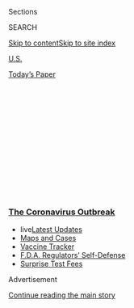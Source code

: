 <div id="app">

<div>

<div>

<div>

<div class="NYTAppHideMasthead css-1q2w90k e1suatyy0">

<div class="section css-ui9rw0 e1suatyy2">

<div class="css-eph4ug er09x8g0">

<div class="css-6n7j50">

</div>

<span class="css-1dv1kvn">Sections</span>

<div class="css-10488qs">

<span class="css-1dv1kvn">SEARCH</span>

</div>

[Skip to content](#site-content)[Skip to site
index](#site-index)

</div>

<div id="masthead-section-label" class="css-1wr3we4 eaxe0e00">

[U.S.](https://www.nytimes3xbfgragh.onion/section/us)

</div>

<div class="css-10698na e1huz5gh0">

</div>

</div>

<div id="masthead-bar-one" class="section hasLinks css-15hmgas e1csuq9d3">

<div class="css-uqyvli e1csuq9d0">

</div>

<div class="css-1uqjmks e1csuq9d1">

</div>

<div class="css-9e9ivx">

[](https://myaccount.nytimes3xbfgragh.onion/auth/login?response_type=cookie&client_id=vi)

</div>

<div class="css-1bvtpon e1csuq9d2">

[Today’s
Paper](https://www.nytimes3xbfgragh.onion/section/todayspaper)

</div>

</div>

</div>

</div>

<div data-aria-hidden="false">

<div id="site-content" data-role="main">

<div>

<div class="css-1aor85t" style="opacity:0.000000001;z-index:-1;visibility:hidden">

<div class="css-1hqnpie">

<div class="css-epjblv">

<span class="css-17xtcya">[U.S.](/section/us)</span><span class="css-x15j1o">|</span><span class="css-fwqvlz">Why
Aren’t Face Shields More Popular in
California?</span>

</div>

<div class="css-k008qs">

<div class="css-1iwv8en">

<span class="css-18z7m18"></span>

<div>

</div>

</div>

<span class="css-1n6z4y">https://nyti.ms/2BHv1Fs</span>

<div class="css-1705lsu">

<div class="css-4xjgmj">

<div class="css-4skfbu" data-role="toolbar" data-aria-label="Social Media Share buttons, Save button, and Comments Panel with current comment count" data-testid="share-tools">

  - 
  - 
  - 
  - 
    
    <div class="css-6n7j50">
    
    </div>

  - 

</div>

</div>

</div>

</div>

</div>

</div>

<div class="css-13pd83m">

<div class="css-l9svim">

### [<span class="css-pa1jbp"><span class="css-1rxm0ex">The Coronavirus</span><span class="css-1rxm0ex"> Outbreak</span></span>](https://www.nytimes3xbfgragh.onion/news-event/coronavirus?name=styln-coronavirus-national&region=TOP_BANNER&block=storyline_menu_recirc&action=click&pgtype=Article&impression_id=298108e0-f4bd-11ea-9f52-359fb3db6407&variant=undefined)

  - <span class="css-1qkutce"><span class="css-12clwdu">live</span>[Latest
    Updates](https://www.nytimes3xbfgragh.onion/2020/09/11/world/covid-19-coronavirus.html?name=styln-coronavirus-national&region=TOP_BANNER&block=storyline_menu_recirc&action=click&pgtype=Article&impression_id=298108e1-f4bd-11ea-9f52-359fb3db6407&variant=undefined)</span>
  - <span class="css-1qkutce">[Maps and
    Cases](https://www.nytimes3xbfgragh.onion/interactive/2020/us/coronavirus-us-cases.html?name=styln-coronavirus-national&region=TOP_BANNER&block=storyline_menu_recirc&action=click&pgtype=Article&impression_id=298108e2-f4bd-11ea-9f52-359fb3db6407&variant=undefined)</span>
  - <span class="css-1qkutce">[Vaccine
    Tracker](https://www.nytimes3xbfgragh.onion/interactive/2020/science/coronavirus-vaccine-tracker.html?name=styln-coronavirus-national&region=TOP_BANNER&block=storyline_menu_recirc&action=click&pgtype=Article&impression_id=298108e3-f4bd-11ea-9f52-359fb3db6407&variant=undefined)</span>
  - <span class="css-1qkutce">[F.D.A. Regulators’
    Self-Defense](https://www.nytimes3xbfgragh.onion/2020/09/10/us/politics/fda-coronavirus-vaccine.html?name=styln-coronavirus-national&region=TOP_BANNER&block=storyline_menu_recirc&action=click&pgtype=Article&impression_id=298108e4-f4bd-11ea-9f52-359fb3db6407&variant=undefined)</span>
  - <span class="css-1qkutce">[Surprise Test
    Fees](https://www.nytimes3xbfgragh.onion/2020/09/09/upshot/coronavirus-surprise-test-fees.html?name=styln-coronavirus-national&region=TOP_BANNER&block=storyline_menu_recirc&action=click&pgtype=Article&impression_id=298108e5-f4bd-11ea-9f52-359fb3db6407&variant=undefined)</span>

</div>

</div>

<div id="top-wrapper" class="css-1sy8kpn">

<div id="top-slug" class="css-l9onyx">

Advertisement

</div>

[Continue reading the main
story](#after-top)

<div class="ad top-wrapper" style="text-align:center;height:100%;display:block;min-height:250px">

<div id="top" class="place-ad" data-position="top" data-size-key="top">

</div>

</div>

<div id="after-top">

</div>

</div>

<div>

<div id="sponsor-wrapper" class="css-1hyfx7x">

<div id="sponsor-slug" class="css-19vbshk">

Supported by

</div>

[Continue reading the main
story](#after-sponsor)

<div id="sponsor" class="ad sponsor-wrapper" style="text-align:center;height:100%;display:block">

</div>

<div id="after-sponsor">

</div>

</div>

<div class="css-186x18t">

California Today

</div>

<div class="css-1vkm6nb ehdk2mb0">

# Why Aren’t Face Shields More Popular in California?

</div>

There are benefits to wearing face shields, but experts say there are
limits to the amount of protection they can offer.

<div class="css-18e8msd">

<div class="css-vp77d3 epjyd6m0">

<div class="css-hus3qt ey68jwv0" data-aria-hidden="true">

[![Marie Tae
McDermott](https://static01.graylady3jvrrxbe.onion/images/2018/11/26/multimedia/author-marie-tae-mcdermott/author-marie-tae-mcdermott-thumbLarge.png
"Marie Tae McDermott")](https://www.nytimes3xbfgragh.onion/by/marie-tae-mcdermott)

</div>

<div class="css-1baulvz">

By [<span class="css-1baulvz last-byline" itemprop="name">Marie Tae
McDermott</span>](https://www.nytimes3xbfgragh.onion/by/marie-tae-mcdermott)

</div>

</div>

  - Sept. 1,
    2020

  - 
    
    <div class="css-4xjgmj">
    
    <div class="css-pvvomx" data-role="toolbar" data-aria-label="Social Media Share buttons, Save button, and Comments Panel with current comment count" data-testid="share-tools">
    
      - 
      - 
      - 
      - 
        
        <div class="css-6n7j50">
        
        </div>
    
      - 
    
    </div>
    
    </div>

</div>

</div>

<div class="section meteredContent css-1r7ky0e" name="articleBody" itemprop="articleBody">

<div class="css-1fanzo5 StoryBodyCompanionColumn">

<div class="css-53u6y8">

<div class="css-1wlr991">

<div class="css-18e8msd">

<div class="css-2ja7y1 epjyd6m0">

<div class="css-1baulvz">

</div>

</div>

</div>

</div>

</div>

</div>

<div class="css-79elbk" data-testid="photoviewer-wrapper">

<div class="css-z3e15g" data-testid="photoviewer-wrapper-hidden">

</div>

<div class="css-1a48zt4 ehw59r15" data-testid="photoviewer-children">

![<span class="css-16f3y1r e13ogyst0" data-aria-hidden="true">Face
shields are commonly used by front-line health workers, but more people
are looking at face shields as an added layer of
protection.</span><span class="css-cnj6d5 e1z0qqy90" itemprop="copyrightHolder"><span class="css-1ly73wi e1tej78p0">Credit...</span><span>Robyn
Beck/Agence France-Presse — Getty
Images</span></span>](https://static01.graylady3jvrrxbe.onion/images/2020/06/26/us/26californiatoday-01/merlin_173895096_26d3c6d5-274e-4a29-8e31-c96ccd5db692-articleLarge.jpg?quality=75&auto=webp&disable=upscale)

</div>

</div>

<div class="css-1fanzo5 StoryBodyCompanionColumn">

<div class="css-53u6y8">

*Good morning.*

*(This article is part of the California Today newsletter.* [*Sign up
here*](https://nl.nytimes3xbfgragh.onion/f/a/M0CriPlnjUtA-B6ZFjDGfA~~/AAAAAQA~/RgRg1yvzP0TOaHR0cHM6Ly93d3cubnl0aW1lcy5jb20vbmV3c2xldHRlcnMvY2FsaWZvcm5pYS10b2RheT9jYW1wYWlnbl9pZD00OSZlbWM9ZWRpdF9jYV8yMDIwMDYyNSZpbnN0YW5jZV9pZD0xOTcwNCZubD1jYWxpZm9ybmlhLXRvZGF5JnJlZ2lfaWQ9Njg1MTk1NzMmc2VnbWVudF9pZD0zMTgzMSZ0ZT0xJnVzZXJfaWQ9YWM0Y2EyOTY2ZDMzMTZiMmUyZjZmZmJiNmE1ODQxOTJXA255dEIKADzzpvRempqTllIbbWFyaWUubWNkZXJtb3R0QG55dGltZXMuY29tWAQAAAAA)
*to get it delivered to your inbox.)*

**Last week, we introduced our ongoing series,** **[Your
Lead](https://www.nytimes3xbfgragh.onion/series/your-lead), where we**
**[answer readers’
questions](https://www.nytimes3xbfgragh.onion/2020/06/17/us/coronavirus-california-life.html)**
**about how the pandemic is changing daily life in**
**[California](https://www.nytimes3xbfgragh.onion/2020/06/29/us/california-coronavirus-reopening.html).**

**Today we are tackling our first question: Why have face shields not
yet caught on as an alternative to masks in California?**

Lori Holt, a neuropsychologist in Encino, posed this question. Dr. Holt
conducts in-office assessments on patients using plexiglass barriers,
air purifiers and disinfectants to protect herself and her patients from
[Covid-19](https://www.nytimes3xbfgragh.onion/2020/06/29/us/california-coronavirus-reopening.html).
However, her efforts to conduct an accurate assessment are often stymied
by patients who come in wearing masks.

</div>

</div>

<div class="css-1fanzo5 StoryBodyCompanionColumn">

<div class="css-53u6y8">

“One of the thorniest issues we had to overcome involved the use of face
coverings,” she wrote in an email.

Dr. Holt evaluates patients using a battery of tests to gauge things
like a patient’s memory, attention and language. Face masks can
sometimes muffle speech, posing communication challenges and potentially
affecting the patient’s comprehension of the tests.

“If the patient doesn’t fully understand even a word or two of a
paragraph or a word list that I’m asking them to remember for a verbal
memory test, the entire test is ‘spoiled’ and unusable,” she
said.

<div id="NYT_MAIN_CONTENT_1_REGION" class="css-9tf9ac">

<div>

<div id="styln-covid-updates-world" class="section interactive-content interactive-size-medium css-1ftcdic">

<div class="css-17ih8de interactive-body">

<div id="styln-briefing-block" data-asset-id="QXJ0aWNsZTpueXQ6Ly9hcnRpY2xlLzJiYjYwYTJiLTY3NjItNTg3NC1iMGVhLWY4NzRhMjE3NTQyZA==">

<div class="briefing-block-header-section">

# [Latest Updates: The Coronavirus Outbreak](https://www.nytimes3xbfgragh.onion/2020/09/11/world/covid-19-coronavirus.html?action=click&pgtype=Article&state=default&region=MAIN_CONTENT_1&context=storylines_live_updates)

<div class="briefing-block-ts">

Updated 2020-09-12T05:29:13.829Z

</div>

</div>

  - [Fauci cautions the virus could disrupt life in the U.S. until
    ‘maybe even towards the end
    of 2021.’](https://www.nytimes3xbfgragh.onion/2020/09/11/world/covid-19-coronavirus.html?action=click&pgtype=Article&state=default&region=MAIN_CONTENT_1&context=storylines_live_updates#link-dfb8a16)
  - [From Asia to Africa, China promotes its vaccine candidates to win
    friends.](https://www.nytimes3xbfgragh.onion/2020/09/11/world/covid-19-coronavirus.html?action=click&pgtype=Article&state=default&region=MAIN_CONTENT_1&context=storylines_live_updates#link-7104d154)
  - [The other way the virus will kill:
    hunger.](https://www.nytimes3xbfgragh.onion/2020/09/11/world/covid-19-coronavirus.html?action=click&pgtype=Article&state=default&region=MAIN_CONTENT_1&context=storylines_live_updates#link-393ad215)

<div class="briefing-block-footer">

<div class="briefing-block-footer-meta">

[See more
updates](https://www.nytimes3xbfgragh.onion/2020/09/11/world/covid-19-coronavirus.html?action=click&pgtype=Article&state=default&region=MAIN_CONTENT_1&context=storylines_live_updates)

</div>

<div class="briefing-block-briefinglinks">

<span>More live coverage:</span>
[Markets](https://www.nytimes3xbfgragh.onion/live/2020/09/11/business/stock-market-today-coronavirus?action=click&pgtype=Article&state=default&region=MAIN_CONTENT_1&context=storylines_live_updates)

</div>

</div>

</div>

</div>

</div>

</div>

</div>

Dr. Holt has found that clear plastic [face
shields](https://www.nytimes3xbfgragh.onion/2020/09/01/well/live/face-shields-masks-valves-vents.html)
are a good alternative to masks for her patients, who can opt to wear
their own masks or are given their own face shields that they can take
home afterward.

“It is much easier to test the patients when they wear the face shield,”
she said. “Their speech is much more intelligible than when they wear a
mask. Also, we can see the patient’s face and thus do not lose critical
data with respect to facial expression that can help us understand the
patient’s emotional state of mind.”

</div>

</div>

<div class="css-1fanzo5 StoryBodyCompanionColumn">

<div class="css-53u6y8">

Dr. Holt wondered about the popularity of face shields because, she
said, despite the shield casting a minor glare, it is so comfortable
that she sometimes forgets to take it off at the end of the day.

John Anderson, who lives in Penn Valley, Calif., asked a similar
question about face shields. Mr. Anderson is hearing-impaired and
prefers that others use face shields so that he can read lips. During a
recent health checkup, his doctor wore a mask and his wife wore a face
shield. He read his wife’s lips as she repeated the doctor’s words.

<div id="NYT_MAIN_CONTENT_2_REGION" class="css-9tf9ac">

<div>

</div>

</div>

Last week, Gov. Gavin Newsom ordered all Californians [to wear face
coverings](https://www.cdph.ca.gov/Programs/CID/DCDC/CDPH%20Document%20Library/COVID-19/Guidance-for-Face-Coverings_06-18-2020.pdf),
like cloth masks, when out in public. The state’s Department of Public
Health recommends wearing a plastic face shield with a cloth draped
along the bottom only [if the wearer has a medical
condition](https://www.cdph.ca.gov/Programs/CID/DCDC/CDPH%20Document%20Library/COVID-19/Guidance-for-Face-Coverings_06-18-2020.pdf)
that prevents them from wearing a cloth mask.

Face shields are also commonly used by front-line health workers, but
more people are looking at face shields as an added layer of protection.

The Palo Alto Unified teachers’ union[requested that the district supply
teachers](https://paloaltoonline.com/news/2020/05/22/face-shields-and-testing-teachers-union-asks-for-protection-flexibility-in-working-conditions-this-fall)with
face shields and other personal protective equipment when they return to
school. And the state’s [Department of
Education](https://www.cde.ca.gov/ls/he/hn/strongertogether.asp)
recommends that everyone on school campuses wear masks or face shields
with a drape across the bottom when schools reopen.

My colleague [Knvul
Sheikh](https://www.nytimes3xbfgragh.onion/by/knvul-sheikh) wrote about
[the use of face
shields](https://www.nytimes3xbfgragh.onion/2020/05/24/health/coronavirus-face-shields.html),
which can be easily wiped down and reused. Face shields also have the
benefit of stopping people from touching their faces, and can be easier
and more comfortable than masks.

However, experts say face shields have limits to the amount of
protection they can offer. They seem to be most effective in protecting
against cough droplets for people [in close
range](https://pubmed.ncbi.nlm.nih.gov/24467190/) of one another. And
droplets can seep in through the back and sides of a face shield, which
is why draping a piece of cloth along the bottom is recommended. But
their efficacy has not yet been widely studied. For now, face masks are
the better option for most people.

</div>

</div>

<div class="css-1fanzo5 StoryBodyCompanionColumn">

<div class="css-53u6y8">

Regardless, we may be seeing a lot more of them in the coming weeks.

The City of Long Beach issued a [health
order](http://www.longbeach.gov/press-releases/city-to-provide-1000-free-face-shields-to-long-beach-restaurants/)
last month requiring servers in restaurants to wear both cloth masks and
face shields when working. Los Angeles issued a [similar
order](http://publichealth.lacounty.gov/media/coronavirus/docs/protocols/Reopening_Restaurants.pdf)
this month.

Because the face shields were cost prohibitive for some businesses, Long
Beach began a free distribution program for face shields that it sourced
from donations and from state and city resources. Last weekend, it
distributed 4,800 shields in just a few hours.

Sandy Wedgeworth, the city’s public health emergency management
director, estimates that the city still had around 25,000 face shields
that it planned to give away to restaurants, bars and salons in future
distribution events.

“We want them out there in the community. We want the folks that need
them to have them,” she said. “They are no good to anyone sitting in
boxes.”

-----

## Here’s what else to know today

*We often link to sites that limit access for nonsubscribers. We
appreciate your reading Times coverage, but we also encourage you to
support local news if you can.*

</div>

</div>

<div class="css-79elbk" data-testid="photoviewer-wrapper">

<div class="css-z3e15g" data-testid="photoviewer-wrapper-hidden">

</div>

<div class="css-1a48zt4 ehw59r15" data-testid="photoviewer-children">

<div class="css-1xdhyk6 erfvjey0">

<span class="css-1ly73wi e1tej78p0">Image</span>

<div class="css-zjzyr8">

<div data-testid="lazyimage-container" style="height:261px">

</div>

</div>

</div>

<span class="css-16f3y1r e13ogyst0" data-aria-hidden="true">A judge said
the law provided Twitter immunity in the lawsuit brought by
Representative Devin
Nunes.</span><span class="css-cnj6d5 e1z0qqy90" itemprop="copyrightHolder"><span class="css-1ly73wi e1tej78p0">Credit...</span><span>Erin
Schaff/The New York Times</span></span>

</div>

</div>

<div class="css-1fanzo5 StoryBodyCompanionColumn">

<div class="css-53u6y8">

  - California is expected to pass **a landmark rule** **requiring all
    trucks to be zero-emissions by 2035**. \[[The New York
    Times](https://www.nytimes3xbfgragh.onion/2020/06/25/climate/zero-emissions-trucks-california.html)\]

  - A Covid-19 statistical model predicts that in California, **there
    will be 14,674 deaths by October**, with more than half of deaths
    concentrated in Los Angeles County. \[[The Mercury
    News](https://www.mercurynews.com/2020/06/25/graph-half-of-californias-coronavirus-deaths-by-oct-1-projected-in-los-angeles-county/?utm_medium=social&utm_source=twitter.com&utm_campaign=socialflow&utm_content=tw-mercnews)\]

  - A Virginia judge said this week that **Representative Devin Nunes
    could not sue Twitter over posts by two parody accounts and a
    Republican strategist**. Mr. Nunes, a California Republican, filed
    the suit last year over statements he said were defamatory. \[[The
    New York
    Times](https://www.nytimes3xbfgragh.onion/2020/06/25/us/politics/devin-nunes-cow-tweets.html?smid=tw-nytimes&smtyp=cur)\]

  - **Women and people of color are taking the biggest hits in the
    state’s job losses**, according to a new report. The report also
    found that **employment for black and Latino women fell by over 20
    percent** during the first three months of the downturn.
    \[[California Budget & Policy
    Center](https://calbudgetcenter.org/resources/women-poc-take-hits-in-californias-job-loss/)\]

  - Disneyland announced **it would not open in mid-July as planned**,
    after public opposition erupted over the opening announcement and
    17,000 employees signed a letter voicing safety concerns. \[[Los
    Angeles
    Times](https://www.latimes.com/entertainment-arts/story/2020-06-24/disneyland-delay-reopen-july-17)\]

  - Residents of the Bel Air neighborhood of Los Angeles **tried to stop
    a Black Lives Matter protest from happening**.
    \[[Curbed](https://la.curbed.com/2020/6/25/21289758/bel-air-black-lives-matter-los-angeles)\]

-----

</div>

</div>

<div class="css-1fanzo5 StoryBodyCompanionColumn">

<div class="css-53u6y8">

*California Today goes live at 6:30 a.m. Pacific time weekdays. Tell us
what you want to see:*
[*CAtoday@NYTimes.com*](mailto:CAtoday@NYTimes.com)*. Were you forwarded
this email?* [*Sign up for California Today
here.*](https://www.nytimes3xbfgragh.onion/newsletters/california-today?module=inline)

*Jill Cowan grew up in Orange County, went to school at U.C. Berkeley
and has reported all over the state, including the Bay Area, Bakersfield
and Los Angeles — but she always wants to see more. Follow along here or
on Twitter,* [*@jillcowan*](https://twitter.com/JillCowan)*.*

*California Today is edited by Julie Bloom, who grew up in Los Angeles
and graduated from U.C. Berkeley.*

</div>

</div>

</div>

<div>

</div>

<div>

</div>

<div>

</div>

<div>

<div id="bottom-wrapper" class="css-1ede5it">

<div id="bottom-slug" class="css-l9onyx">

Advertisement

</div>

[Continue reading the main
story](#after-bottom)

<div id="bottom" class="ad bottom-wrapper" style="text-align:center;height:100%;display:block;min-height:90px">

</div>

<div id="after-bottom">

</div>

</div>

</div>

</div>

</div>

## Site Index

<div>

</div>

## Site Information Navigation

  - [© <span>2020</span> <span>The New York Times
    Company</span>](https://help.nytimes3xbfgragh.onion/hc/en-us/articles/115014792127-Copyright-notice)

<!-- end list -->

  - [NYTCo](https://www.nytco.com/)
  - [Contact
    Us](https://help.nytimes3xbfgragh.onion/hc/en-us/articles/115015385887-Contact-Us)
  - [Work with us](https://www.nytco.com/careers/)
  - [Advertise](https://nytmediakit.com/)
  - [T Brand Studio](http://www.tbrandstudio.com/)
  - [Your Ad
    Choices](https://www.nytimes3xbfgragh.onion/privacy/cookie-policy#how-do-i-manage-trackers)
  - [Privacy](https://www.nytimes3xbfgragh.onion/privacy)
  - [Terms of
    Service](https://help.nytimes3xbfgragh.onion/hc/en-us/articles/115014893428-Terms-of-service)
  - [Terms of
    Sale](https://help.nytimes3xbfgragh.onion/hc/en-us/articles/115014893968-Terms-of-sale)
  - [Site
    Map](https://spiderbites.nytimes3xbfgragh.onion)
  - [Help](https://help.nytimes3xbfgragh.onion/hc/en-us)
  - [Subscriptions](https://www.nytimes3xbfgragh.onion/subscription?campaignId=37WXW)

</div>

</div>

</div>

</div>

